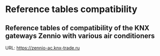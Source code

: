 # Reference tables compatibility

## Reference tables of compatibility of the KNX gateways Zennio with various air conditioners

URL: <https://zennio-ac.knx-trade.ru>

